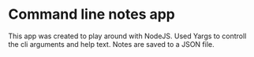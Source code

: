 # Command line notes app
This app was created to play around with NodeJS. Used Yargs to controll the cli arguments and help text. Notes are saved to a JSON file.
